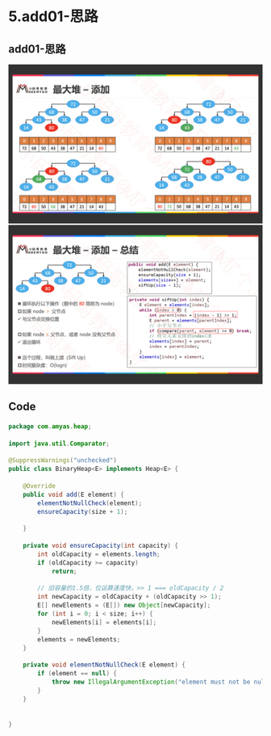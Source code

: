 # 5.add01-思路

## add01-思路

<img src="https://raw.githubusercontent.com/Amyas/picgo-bed/master/amyas.github.io/52022-08-30-18-39-38.png" alt="52022-08-30-18-39-38" width="" height="" />

<img src="https://raw.githubusercontent.com/Amyas/picgo-bed/master/amyas.github.io/52022-08-30-18-40-20.png" alt="52022-08-30-18-40-20" width="" height="" />

## Code

```java
package com.amyas.heap;

import java.util.Comparator;

@SuppressWarnings("unchecked")
public class BinaryHeap<E> implements Heap<E> {

	@Override
	public void add(E element) {
		elementNotNullCheck(element);
		ensureCapacity(size + 1);

	}

	private void ensureCapacity(int capacity) {
		int oldCapacity = elements.length;
		if (oldCapacity >= capacity)
			return;

		// 旧容量的1.5倍，位运算速度快，>> 1 === oldCapacity / 2
		int newCapacity = oldCapacity + (oldCapacity >> 1);
		E[] newElements = (E[]) new Object[newCapacity];
		for (int i = 0; i < size; i++) {
			newElements[i] = elements[i];
		}
		elements = newElements;
	}

	private void elementNotNullCheck(E element) {
		if (element == null) {
			throw new IllegalArgumentException("element must not be null");
		}
	}


}
```
